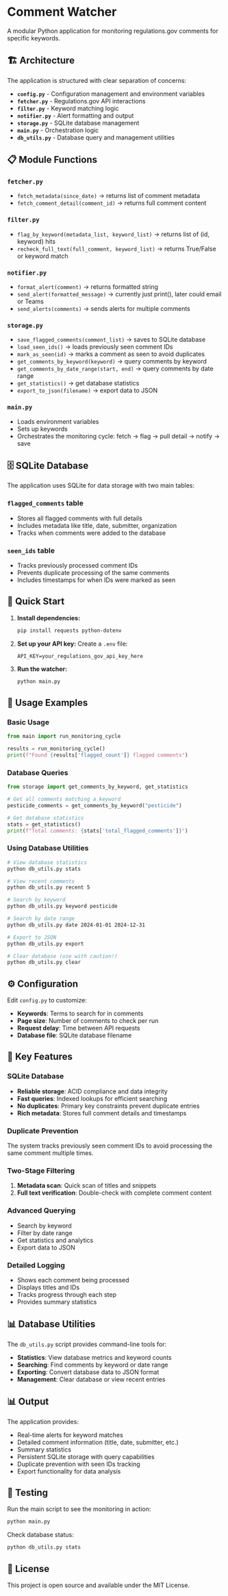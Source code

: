 # Comment Watcher

A modular Python application for monitoring regulations.gov comments for specific keywords.

## 🏗️ Architecture

The application is structured with clear separation of concerns:

- **`config.py`** - Configuration management and environment variables
- **`fetcher.py`** - Regulations.gov API interactions
- **`filter.py`** - Keyword matching logic
- **`notifier.py`** - Alert formatting and output
- **`storage.py`** - SQLite database management
- **`main.py`** - Orchestration logic
- **`db_utils.py`** - Database query and management utilities

## 📋 Module Functions

### `fetcher.py`

- `fetch_metadata(since_date)` → returns list of comment metadata
- `fetch_comment_detail(comment_id)` → returns full comment content

### `filter.py`

- `flag_by_keyword(metadata_list, keyword_list)` → returns list of (id, keyword) hits
- `recheck_full_text(full_comment, keyword_list)` → returns True/False or keyword match

### `notifier.py`

- `format_alert(comment)` → returns formatted string
- `send_alert(formatted_message)` → currently just print(), later could email or Teams
- `send_alerts(comments)` → sends alerts for multiple comments

### `storage.py`

- `save_flagged_comments(comment_list)` → saves to SQLite database
- `load_seen_ids()` → loads previously seen comment IDs
- `mark_as_seen(id)` → marks a comment as seen to avoid duplicates
- `get_comments_by_keyword(keyword)` → query comments by keyword
- `get_comments_by_date_range(start, end)` → query comments by date range
- `get_statistics()` → get database statistics
- `export_to_json(filename)` → export data to JSON

### `main.py`

- Loads environment variables
- Sets up keywords
- Orchestrates the monitoring cycle: fetch → flag → pull detail → notify → save

## 🗄️ SQLite Database

The application uses SQLite for data storage with two main tables:

### `flagged_comments` table

- Stores all flagged comments with full details
- Includes metadata like title, date, submitter, organization
- Tracks when comments were added to the database

### `seen_ids` table

- Tracks previously processed comment IDs
- Prevents duplicate processing of the same comments
- Includes timestamps for when IDs were marked as seen

## 🚀 Quick Start

1. **Install dependencies:**

   ```bash
   pip install requests python-dotenv
   ```

2. **Set up your API key:**
   Create a `.env` file:

   ```
   API_KEY=your_regulations_gov_api_key_here
   ```

3. **Run the watcher:**
   ```bash
   python main.py
   ```

## 📖 Usage Examples

### Basic Usage

```python
from main import run_monitoring_cycle

results = run_monitoring_cycle()
print(f"Found {results['flagged_count']} flagged comments")
```

### Database Queries

```python
from storage import get_comments_by_keyword, get_statistics

# Get all comments matching a keyword
pesticide_comments = get_comments_by_keyword("pesticide")

# Get database statistics
stats = get_statistics()
print(f"Total comments: {stats['total_flagged_comments']}")
```

### Using Database Utilities

```bash
# View database statistics
python db_utils.py stats

# View recent comments
python db_utils.py recent 5

# Search by keyword
python db_utils.py keyword pesticide

# Search by date range
python db_utils.py date 2024-01-01 2024-12-31

# Export to JSON
python db_utils.py export

# Clear database (use with caution!)
python db_utils.py clear
```

## ⚙️ Configuration

Edit `config.py` to customize:

- **Keywords**: Terms to search for in comments
- **Page size**: Number of comments to check per run
- **Request delay**: Time between API requests
- **Database file**: SQLite database filename

## 🔧 Key Features

### SQLite Database

- **Reliable storage**: ACID compliance and data integrity
- **Fast queries**: Indexed lookups for efficient searching
- **No duplicates**: Primary key constraints prevent duplicate entries
- **Rich metadata**: Stores full comment details and timestamps

### Duplicate Prevention

The system tracks previously seen comment IDs to avoid processing the same comment multiple times.

### Two-Stage Filtering

1. **Metadata scan**: Quick scan of titles and snippets
2. **Full text verification**: Double-check with complete comment content

### Advanced Querying

- Search by keyword
- Filter by date range
- Get statistics and analytics
- Export data to JSON

### Detailed Logging

- Shows each comment being processed
- Displays titles and IDs
- Tracks progress through each step
- Provides summary statistics

## 📊 Database Utilities

The `db_utils.py` script provides command-line tools for:

- **Statistics**: View database metrics and keyword counts
- **Searching**: Find comments by keyword or date range
- **Exporting**: Convert database data to JSON format
- **Management**: Clear database or view recent entries

## 📊 Output

The application provides:

- Real-time alerts for keyword matches
- Detailed comment information (title, date, submitter, etc.)
- Summary statistics
- Persistent SQLite storage with query capabilities
- Duplicate prevention with seen IDs tracking
- Export functionality for data analysis

## 🧪 Testing

Run the main script to see the monitoring in action:

```bash
python main.py
```

Check database status:

```bash
python db_utils.py stats
```

## 📝 License

This project is open source and available under the MIT License.
